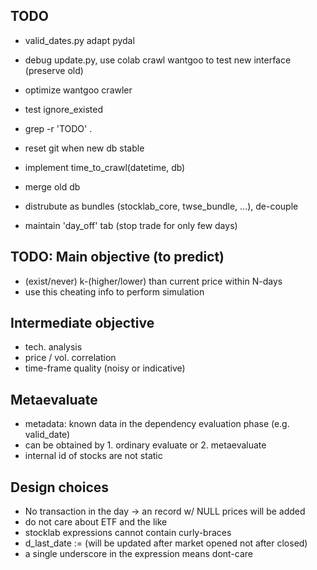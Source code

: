 ## TODO
- valid_dates.py adapt pydal
- debug update.py, use colab crawl wantgoo to test new interface (preserve old)
- optimize wantgoo crawler
- test ignore_existed
- grep -r 'TODO' .
- reset git when new db stable

- implement time_to_crawl(datetime, db)
- merge old db
- distrubute as bundles (stocklab_core, twse_bundle, ...), de-couple
- maintain 'day_off' tab (stop trade for only few days)

## TODO: Main objective (to predict)
- (exist/never) k-(higher/lower) than current price within N-days
- use this cheating info to perform simulation

## Intermediate objective
- tech. analysis
- price / vol. correlation
- time-frame quality (noisy or indicative)

## Metaevaluate
- metadata: known data in the dependency evaluation phase (e.g. valid_date)
- can be obtained by 1. ordinary evaluate or 2. metaevaluate
- internal id of stocks are not static

## Design choices
- No transaction in the day -> an record w/ NULL prices will be added
- do not care about ETF and the like
- stocklab expressions cannot contain curly-braces
- d_last_date := (will be updated after market opened not after closed)
- a single underscore in the expression means dont-care
